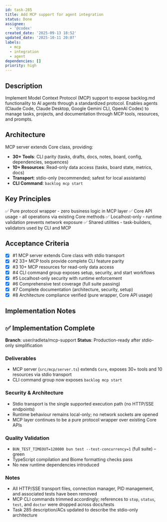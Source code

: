 ```yaml
---
id: task-285
title: Add MCP support for agent integration
status: Done
assignee:
  - '@codex'
created_date: '2025-09-13 18:52'
updated_date: '2025-10-11 20:07'
labels:
  - mcp
  - integration
  - agent
dependencies: []
priority: high
---
```


## Description

<!-- SECTION:DESCRIPTION:BEGIN -->
Implement Model Context Protocol (MCP) support to expose backlog.md functionality to AI agents through a standardized protocol. Enables agents (Claude Code, Claude Desktop, Google Gemini CLI, OpenAI Codex) to manage tasks, projects, and documentation through MCP tools, resources, and prompts.

## Architecture

MCP server extends Core class, providing:
- **30+ Tools**: CLI parity (tasks, drafts, docs, notes, board, config, dependencies, sequences)
- **10+ Resources**: Read-only data access (tasks, board state, metrics, docs)
- **Transport**: stdio-only (recommended; safest for local assistants)
- **CLI Command**: `backlog mcp start`

## Key Principles

✅ Pure protocol wrapper - zero business logic in MCP layer
✅ Core API usage - all operations via existing Core methods
✅ Localhost-only - runtime validation prevents network exposure
✅ Shared utilities - task-builders, validators used by CLI and MCP
<!-- SECTION:DESCRIPTION:END -->

## Acceptance Criteria
<!-- AC:BEGIN -->
- [x] #1 MCP server extends Core class with stdio transport
- [x] #2 33+ MCP tools provide complete CLI feature parity
- [x] #3 10+ MCP resources for read-only data access
- [x] #4 CLI command group exposes setup, security, and start workflows
- [x] #5 Localhost-only security with runtime enforcement
- [x] #6 Comprehensive test coverage (full suite passing)
- [x] #7 Complete documentation (architecture, security, setup)
- [x] #8 Architecture compliance verified (pure wrapper, Core API usage)
<!-- AC:END -->

## Implementation Notes

<!-- SECTION:NOTES:BEGIN -->
## ✅ Implementation Complete

**Branch**: user/radleta/mcp-support
**Status**: Production-ready after stdio-only simplification

### Deliverables

- MCP server (`src/mcp/server.ts`) extends `Core`, exposes 30+ tools and 10 resources via stdio transport
- CLI command group now exposes `backlog mcp start`

### Security & Architecture

- Stdio transport is the single supported execution path (no HTTP/SSE endpoints)
- Runtime behaviour remains local-only; no network sockets are opened
- MCP layer continues to be a pure protocol wrapper over existing Core APIs

### Quality Validation

- `BUN_TEST_TIMEOUT=120000 bun test --test-concurrency=1` (full suite) – green
- TypeScript compilation and Biome formatting checks pass
- No new runtime dependencies introduced

### Notes

- All HTTP/SSE transport files, connection manager, PID management, and associated tests have been removed
- MCP CLI commands trimmed accordingly; references to `stop`, `status`, `test`, and `doctor` were dropped across docs/tests
- Task 285 description/ACs updated to describe the stdio-only architecture
<!-- SECTION:NOTES:END -->
